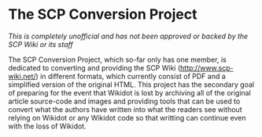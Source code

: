 # The SCP Conversion Project
*This is completely unofficial and has not been approved or backed by the SCP Wiki or its staff*

The SCP Conversion Project, which so-far only has one member, is dedicated to converting and providing the SCP Wiki (http://www.scp-wiki.net/) in different formats, which currently consist of PDF and a simplified version of the original HTML. This project has the secondary goal of preparing for the event that Wikidot is lost by archiving all of the original article source-code and images and providing tools that can be used to convert what the authors have written into what the readers see without relying on Wikidot or any Wikidot code so that writting can continue even with the loss of Wikidot.




